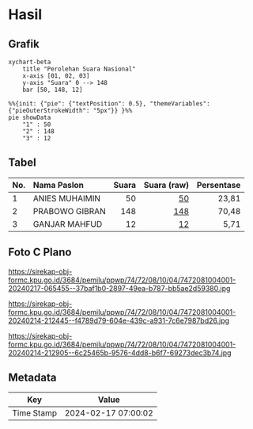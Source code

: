 # Hasil

## Grafik

```mermaid
xychart-beta
    title "Perolehan Suara Nasional"
    x-axis [01, 02, 03]
    y-axis "Suara" 0 --> 148
    bar [50, 148, 12]
```

```mermaid
%%{init: {"pie": {"textPosition": 0.5}, "themeVariables": {"pieOuterStrokeWidth": "5px"}} }%%
pie showData
    "1" : 50
    "2" : 148
    "3" : 12
```

## Tabel

| No. | Nama Paslon    | Suara | Suara (raw) | Persentase |
|:--- |:-------------- | -----:| -----------:| ----------:|
| 1   | ANIES MUHAIMIN | 50    | [50][p-1]   | 23,81      |
| 2   | PRABOWO GIBRAN | 148   | [148][p-2]  | 70,48      |
| 3   | GANJAR MAHFUD  | 12    | [12][p-3]   | 5,71       |


[p-1]: https://github.com/gigit-pemilu/pemilu-2024/blob/main/pilpres/hitung-suara/sub/74-sulawesi-tenggara/sub/72-kota-bau-bau/sub/08-batupoaro/sub/1004-kaobula/sub/001-tps/sub/paslon-1.txt
[p-2]: https://github.com/gigit-pemilu/pemilu-2024/blob/main/pilpres/hitung-suara/sub/74-sulawesi-tenggara/sub/72-kota-bau-bau/sub/08-batupoaro/sub/1004-kaobula/sub/001-tps/sub/paslon-2.txt
[p-3]: https://github.com/gigit-pemilu/pemilu-2024/blob/main/pilpres/hitung-suara/sub/74-sulawesi-tenggara/sub/72-kota-bau-bau/sub/08-batupoaro/sub/1004-kaobula/sub/001-tps/sub/paslon-3.txt

## Foto C Plano

https://sirekap-obj-formc.kpu.go.id/3684/pemilu/ppwp/74/72/08/10/04/7472081004001-20240217-065455--37baf1b0-2897-49ea-b787-bb5ae2d59380.jpg

https://sirekap-obj-formc.kpu.go.id/3684/pemilu/ppwp/74/72/08/10/04/7472081004001-20240214-212445--f4789d79-604e-439c-a931-7c6e7987bd26.jpg

https://sirekap-obj-formc.kpu.go.id/3684/pemilu/ppwp/74/72/08/10/04/7472081004001-20240214-212905--6c25465b-9576-4dd8-b6f7-69273dec3b74.jpg


## Metadata

| Key        | Value               |
| ---------- | ------------------- |
| Time Stamp | 2024-02-17 07:00:02 |



